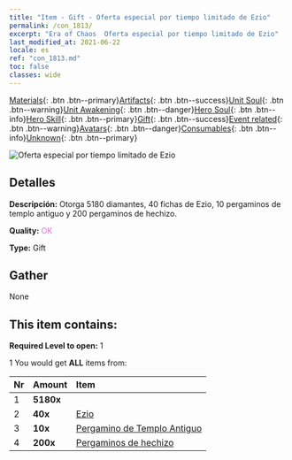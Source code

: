 ```yaml
---
title: "Item - Gift - Oferta especial por tiempo limitado de Ezio"
permalink: /con_1813/
excerpt: "Era of Chaos  Oferta especial por tiempo limitado de Ezio"
last_modified_at: 2021-06-22
locale: es
ref: "con_1813.md"
toc: false
classes: wide
---
```

 [Materials](/ItemsES/){: .btn .btn--primary}[Artifacts](/ItemsES/Artifacts/){: .btn .btn--success}[Unit Soul](/ItemsES/UnitSoul/){: .btn .btn--warning}[Unit Awakening](/ItemsES/UnitAwakening/){: .btn .btn--danger}[Hero Soul](/ItemsES/HeroSoul/){: .btn .btn--info}[Hero Skill](/ItemsES/HeroSkill/){: .btn .btn--primary}[Gift](/ItemsES/Gift/){: .btn .btn--success}[Event related](/ItemsES/Events/){: .btn .btn--warning}[Avatars](/ItemsES/Avatars/){: .btn .btn--danger}[Consumables](/ItemsES/Consumables/){: .btn .btn--info}[Unknown](/ItemsES/Unknown/){: .btn .btn--primary}

 ![Oferta especial por tiempo limitado de Ezio](/images/t/i_907435.png)

## Detalles
 **Descripción:** Otorga 5180 diamantes, 40 fichas de Ezio, 10 pergaminos de templo antiguo y 200 pergaminos de hechizo.

 **Quality:** <span style="color: #DA70D6">OK</span>

 **Type:** Gift

## Gather

  None

## This item contains:

 **Required Level to open:** 1

 1 You would get **ALL** items  from:

  | Nr | Amount |     Item    |
  |:---|:-------|:------------|
  | 1 |  **5180x** | <i class="fas fa-gem"/> |  | 
  | 2 |  **40x** | [Ezio](/ItemsES/her_398/) |  | 
  | 3 |  **10x** | [Pergamino de Templo Antiguo](/ItemsES/con_697/) |  | 
  | 4 |  **200x** | [Pergaminos de hechizo](/ItemsES/con_694/) |  | 
